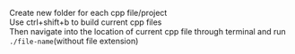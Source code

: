 Create new folder for each cpp file/project  
Use ctrl+shift+b to build current cpp files  
Then navigate into the location of current cpp file through terminal and run `./file-name`(without file extension)
